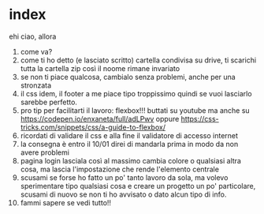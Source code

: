 # index
ehi ciao, allora
1) come va?
2) come ti ho detto (e lasciato scritto) cartella condivisa su drive, ti scarichi tutta la cartella zip così il noome rimane invariato
3) se non ti piace qualcosa, cambialo senza problemi, anche per una stronzata
4) il css idem, il footer a me piace tipo troppissimo quindi se vuoi lasciarlo sarebbe perfetto.
5) pro tip per facilitarti il lavoro: flexbox!!! buttati su youtube ma anche su https://codepen.io/enxaneta/full/adLPwv oppure https://css-tricks.com/snippets/css/a-guide-to-flexbox/
6) ricordati di validare il css e alla fine il validatore di accesso internet
7) la consegna è entro il 10/01 direi di mandarla prima in modo da non avere problemi
8) pagina login lasciala così al massimo cambia colore o qualsiasi altra cosa, ma lascia l'impostazione che rende l'elemento centrale
9) scusami se forse ho fatto un po' tanto lavoro da sola, ma volevo sperimentare tipo qualsiasi cosa e creare un progetto un po' particolare,
scusami di nuovo se non ti ho avvisato o dato alcun tipo di info.
10) fammi sapere se vedi tutto!!
